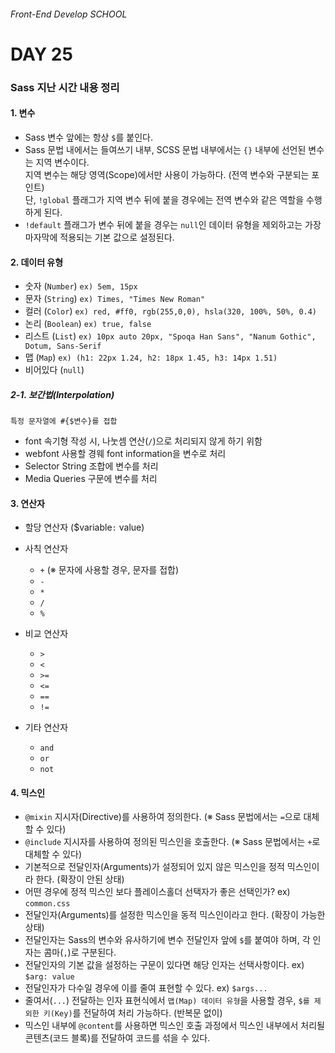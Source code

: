###### Front-End Develop SCHOOL

# DAY 25

### Sass 지난 시간 내용 정리

#### 1. 변수

- Sass 변수 앞에는 항상 `$`를 붙인다.
- Sass 문법 내에서는 들여쓰기 내부, SCSS 문법 내부에서는 `{}` 내부에 선언된 변수는 지역 변수이다.<br>
지역 변수는 해당 영역(Scope)에서만 사용이 가능하다. (전역 변수와 구분되는 포인트)<br>
단, `!global` 플래그가 지역 변수 뒤에 붙을 경우에는 전역 변수와 같은 역할을 수행하게 된다.
- `!default` 플래그가 변수 뒤에 붙을 경우는 `null`인 데이터 유형을 제외하고는 가장 마자막에 적용되는 기본 값으로 설정된다.

#### 2. 데이터 유형

- 숫자 (`Number`) `ex) 5em, 15px`
- 문자 (`String`) `ex) Times, "Times New Roman"`
- 컬러 (`Color`) `ex) red, #ff0, rgb(255,0,0), hsla(320, 100%, 50%, 0.4)`
- 논리 (`Boolean`) `ex) true, false`
- 리스트 (`List`) `ex) 10px auto 20px, "Spoqa Han Sans", "Nanum Gothic", Dotum, Sans-Serif`
- 맵 (`Map`) `ex) (h1: 22px 1.24, h2: 18px 1.45, h3: 14px 1.51)`
- 비어있다 (`null`)

##### 2-1. 보간법(Interpolation)

`특정 문자열에 #{$변수}를 접합`

- font 속기형 작성 시, 나눗셈 연산(`/`)으로 처리되지 않게 하기 위함
- webfont 사용할 경웨 font information을 변수로 처리
- Selector String 조합에 변수를 처리
- Media Queries 구문에 변수를 처리

#### 3. 연산자

- 할당 연산자 ($variable`:` value)
- 사칙 연산자
  - `+` (※ 문자에 사용할 경우, 문자를 접합)
  - `-`
  - `*`
  - `/`
  - `%`
- 비교 연산자
  - `>`
  - `<`
  - `>=`
  - `<=`
  - `==`
  - `!=`

- 기타 연산자
  - `and`
  - `or`
  - `not`

#### 4. 믹스인

- `@mixin` 지시자(Directive)를 사용하여 정의한다. (※ Sass 문법에서는 `=`으로 대체할 수 있다)
- `@include` 지시자를 사용하여 정의된 믹스인을 호출한다. (※ Sass 문법에서는 `+`로 대체할 수 있다)
- 기본적으로 전달인자(Arguments)가 설정되어 있지 않은 믹스인을 정적 믹스인이라 한다. (확장이 안된 상태)
- 어떤 경우에 정적 믹스인 보다 플레이스홀더 선택자가 좋은 선택인가? ex) `common.css`
- 전달인자(Arguments)를 설정한 믹스인을 동적 믹스인이라고 한다. (확장이 가능한 상태)
- 전달인자는 Sass의 변수와 유사하기에 변수 전달인자 앞에 `$`를 붙여야 하며, 각 인자는 콤마(`,`)로 구분된다.
- 전달인자의 기본 값을 설정하는 구문이 있다면 해당 인자는 선택사항이다. ex) `$arg: value`
- 전달인자가 다수일 경우에 이를 줄여 표현할 수 있다. ex) `$args...`
- 줄여서(`...`) 전달하는 인자 표현식에서 `맵(Map) 데이터 유형`을 사용할 경우, `$를 제외한 키(Key)`를 전달하여 처리 가능하다. (반복문 없이)
- 믹스인 내부에 `@content`를 사용하면 믹스인 호출 과정에서 믹스인 내부에서 처리될 콘텐츠(코드 블록)를 전달하여 코드를 섞을 수 있다.